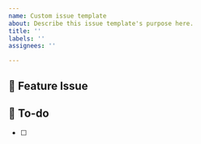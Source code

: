 ```yaml
---
name: Custom issue template
about: Describe this issue template's purpose here.
title: ''
labels: ''
assignees: ''

---
```


## 📌 Feature Issue
<!-- 구현할 기능에 대한 내용을 설명해주세요. -->


## 📝 To-do
<!-- 해야 할 일들을 적어주세요. -->

- [ ]
